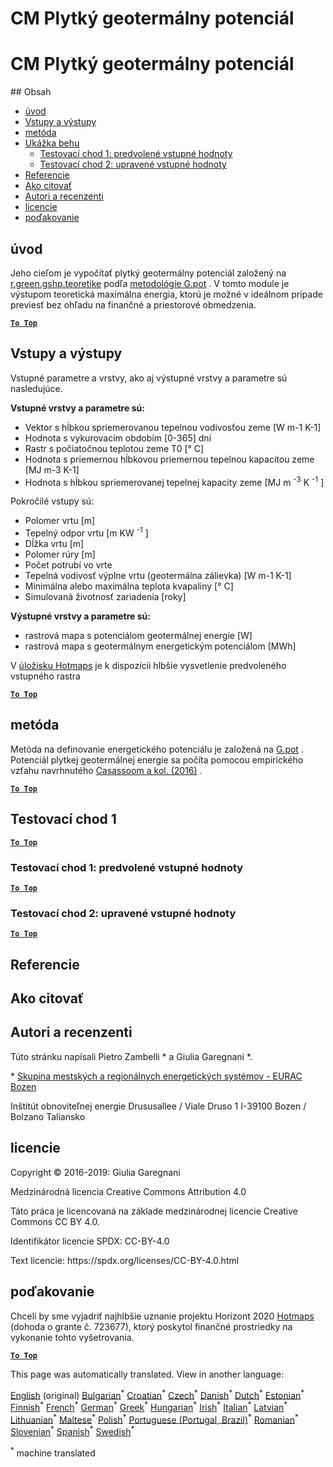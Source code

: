 <h1> <a class="anchor" id="cm-shallow-geothermal-potential" href="#cm-shallow-geothermal-potential"><i class="fa fa-link"></i></a> CM Plytký geotermálny potenciál </h1><h1> <a class="anchor" id="cm-shallow-geothermal-potential" href="#cm-shallow-geothermal-potential"><i class="fa fa-link"></i></a> CM Plytký geotermálny potenciál </h1><p> ## Obsah </p><ul><li> <a href="#introduction">úvod</a> </li><li> <a href="#inputs-and-outputs">Vstupy a výstupy</a> </li><li> <a href="#method">metóda</a> </li><li> <a href="#sample-run">Ukážka behu</a> <ul><li> <a href="#test-run-1-default-input-values">Testovací chod 1: predvolené vstupné hodnoty</a> </li><li> <a href="#test-run-2-modified-input-values">Testovací chod 2: upravené vstupné hodnoty</a> </li></ul></li><li> <a href="#references">Referencie</a> </li><li> <a href="#how-to-cite">Ako citovať</a> </li><li> <a href="#authors-and-reviewers">Autori a recenzenti</a> </li><li> <a href="#license">licencie</a> </li><li> <a href="#acknowledgement">poďakovanie</a> </li></ul><h2> <a class="anchor" id="introduction" href="#introduction"><i class="fa fa-link"></i></a> úvod </h2><p> Jeho cieľom je vypočítať plytký geotermálny potenciál založený na <a href="https://grass.osgeo.org/grass76/manuals/addons/r.green.gshp.theoretical.html">r.green.gshp.teoretike</a> podľa <a href="https://www.sciencedirect.com/science/article/pii/S0360544216303358">metodológie G.pot</a> . V tomto module je výstupom teoretická maximálna energia, ktorú je možné v ideálnom prípade previesť bez ohľadu na finančné a priestorové obmedzenia. </p><p><ins> <code><strong><a href="#table-of-contents">To Top</a></strong></code> </ins> </p><h2> <a class="anchor" id="inputs-and-outputs" href="#inputs-and-outputs"><i class="fa fa-link"></i></a> Vstupy a výstupy </h2><p> Vstupné parametre a vrstvy, ako aj výstupné vrstvy a parametre sú nasledujúce. </p><p> <strong>Vstupné vrstvy a parametre sú:</strong> </p><ul><li> Vektor s hĺbkou spriemerovanou tepelnou vodivosťou zeme [W m-1 K-1] </li><li> Hodnota s vykurovacím obdobím [0-365] dní </li><li> Rastr s počiatočnou teplotou zeme T0 [° C] </li><li> Hodnota s priemernou hĺbkovou priemernou tepelnou kapacitou zeme [MJ m-3 K-1] </li><li> Hodnota s hĺbkou spriemerovanej tepelnej kapacity zeme [MJ m <sup>-3</sup> K <sup>-1</sup> ] </li></ul><p> Pokročilé vstupy sú: </p><ul><li> Polomer vrtu [m] </li><li> Tepelný odpor vrtu [m KW <sup>-1</sup> ] </li><li> Dĺžka vrtu [m] </li><li> Polomer rúry [m] </li><li> Počet potrubí vo vrte </li><li> Tepelná vodivosť výplne vrtu (geotermálna zálievka) [W m-1 K-1] </li><li> Minimálna alebo maximálna teplota kvapaliny [° C] </li><li> Simulovaná životnosť zariadenia [roky] </li></ul><p> <strong>Výstupné vrstvy a parametre sú:</strong> </p><ul><li> rastrová mapa s potenciálom geotermálnej energie [W] </li><li> rastrová mapa s geotermálnym energetickým potenciálom [MWh] </li></ul><p> V <a href="https://gitlab.com/hotmaps/potential/potential_geothermal_raster">úložisku Hotmaps</a> je k dispozícii hlbšie vysvetlenie predvoleného vstupného rastra </p><p><ins> <code><strong><a href="#table-of-contents">To Top</a></strong></code> </ins> </p><h2> <a class="anchor" id="method" href="#method"><i class="fa fa-link"></i></a> metóda </h2><p> Metóda na definovanie energetického potenciálu je založená na <a href="https://www.sciencedirect.com/science/article/pii/S0360544216303358">G.pot</a> . Potenciál plytkej geotermálnej energie sa počíta pomocou empirického vzťahu navrhnutého <a href="https://www.sciencedirect.com/science/article/pii/S0360544216303358">Casassoom a kol. (2016)</a> . </p><p><ins> <code><strong><a href="#table-of-contents">To Top</a></strong></code> </ins> </p><h2> <a class="anchor" id="test-run-1" href="#test-run-1"><i class="fa fa-link"></i></a> Testovací chod 1 </h2><p><ins> <code><strong><a href="#table-of-contents">To Top</a></strong></code> </ins> </p><h3> <a class="anchor" id="test-run-1--default-input-values" href="#test-run-1--default-input-values"><i class="fa fa-link"></i></a> Testovací chod 1: predvolené vstupné hodnoty </h3><p><ins> <code><strong><a href="#table-of-contents">To Top</a></strong></code> </ins> </p><h3> <a class="anchor" id="test-run-2--modified-input-values" href="#test-run-2--modified-input-values"><i class="fa fa-link"></i></a> Testovací chod 2: upravené vstupné hodnoty </h3><p><ins> <code><strong><a href="#table-of-contents">To Top</a></strong></code> </ins> </p><h2> <a class="anchor" id="references" href="#references"><i class="fa fa-link"></i></a> Referencie </h2><h2> <a class="anchor" id="how-to-cite" href="#how-to-cite"><i class="fa fa-link"></i></a> Ako citovať </h2><h2> <a class="anchor" id="authors-and-reviewers" href="#authors-and-reviewers"><i class="fa fa-link"></i></a> Autori a recenzenti </h2><p> Túto stránku napísali Pietro Zambelli * a Giulia Garegnani *. </p><p> * <a href="http://www.eurac.edu/en/research/technologies/renewableenergy/researchfields/Pages/Energy-strategies-and-planning.aspx">Skupina mestských a regionálnych energetických systémov - EURAC Bozen</a> </p><p> Inštitút obnoviteľnej energie Drususallee / Viale Druso 1 I-39100 Bozen / Bolzano Taliansko </p><h2> <a class="anchor" id="license" href="#license"><i class="fa fa-link"></i></a> licencie </h2><p> Copyright © 2016-2019: Giulia Garegnani </p><p> Medzinárodná licencia Creative Commons Attribution 4.0 </p><p> Táto práca je licencovaná na základe medzinárodnej licencie Creative Commons CC BY 4.0. </p><p> Identifikátor licencie SPDX: CC-BY-4.0 </p><p> Text licencie: https://spdx.org/licenses/CC-BY-4.0.html </p><h2> <a class="anchor" id="acknowledgement" href="#acknowledgement"><i class="fa fa-link"></i></a> poďakovanie </h2><p> Chceli by sme vyjadriť najhlbšie uznanie projektu Horizont 2020 <a href="https://www.hotmaps-project.eu">Hotmaps</a> (dohoda o grante č. 723677), ktorý poskytol finančné prostriedky na vykonanie tohto vyšetrovania. </p><p><ins> <code><strong><a href="#table-of-contents">To Top</a></strong></code> </ins> </p>
<!--- THIS IS A SUPER UNIQUE IDENTIFIER -->

This page was automatically translated. View in another language:

[English](../en/CM-Shallow-geothermal-potential) (original) [Bulgarian](../bg/CM-Shallow-geothermal-potential)<sup>\*</sup> [Croatian](../hr/CM-Shallow-geothermal-potential)<sup>\*</sup> [Czech](../cs/CM-Shallow-geothermal-potential)<sup>\*</sup> [Danish](../da/CM-Shallow-geothermal-potential)<sup>\*</sup> [Dutch](../nl/CM-Shallow-geothermal-potential)<sup>\*</sup> [Estonian](../et/CM-Shallow-geothermal-potential)<sup>\*</sup> [Finnish](../fi/CM-Shallow-geothermal-potential)<sup>\*</sup> [French](../fr/CM-Shallow-geothermal-potential)<sup>\*</sup> [German](../de/CM-Shallow-geothermal-potential)<sup>\*</sup> [Greek](../el/CM-Shallow-geothermal-potential)<sup>\*</sup> [Hungarian](../hu/CM-Shallow-geothermal-potential)<sup>\*</sup> [Irish](../ga/CM-Shallow-geothermal-potential)<sup>\*</sup> [Italian](../it/CM-Shallow-geothermal-potential)<sup>\*</sup> [Latvian](../lv/CM-Shallow-geothermal-potential)<sup>\*</sup> [Lithuanian](../lt/CM-Shallow-geothermal-potential)<sup>\*</sup> [Maltese](../mt/CM-Shallow-geothermal-potential)<sup>\*</sup> [Polish](../pl/CM-Shallow-geothermal-potential)<sup>\*</sup> [Portuguese (Portugal, Brazil)](../pt/CM-Shallow-geothermal-potential)<sup>\*</sup> [Romanian](../ro/CM-Shallow-geothermal-potential)<sup>\*</sup>  [Slovenian](../sl/CM-Shallow-geothermal-potential)<sup>\*</sup> [Spanish](../es/CM-Shallow-geothermal-potential)<sup>\*</sup> [Swedish](../sv/CM-Shallow-geothermal-potential)<sup>\*</sup> 

<sup>\*</sup> machine translated
